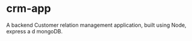 # crm-app
A backend Customer relation management application, built using Node, express a d mongoDB.
